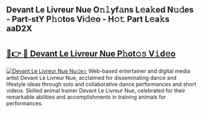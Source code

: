 ## Devant Le Livreur Nue O𝚗𝚕yf𝚊ns L𝚎a𝚔ed N𝚞𝚍es - Part-stY P𝚑𝚘tos Vi𝚍𝚎o - H𝚘𝚝 Part L𝚎a𝚔s aaD2X

# <h2><a href="http://kfbg4h0.oniu.top/?m=Devant+Le+Livreur+Nue">🔗👉 🔴 Devant Le Livreur Nue P𝚑ot𝚘𝚜 V𝚒d𝚎o</a></h2>

[![Devant Le Livreur Nue Nu𝚍e𝚜](https://i.imgur.com/0qMVB7G.gif)](http://kfbg4h0.oniu.top/?m=Devant+Le+Livreur+Nue)
Web-based entertainer and digital media artist Devant Le Livreur Nue, acclaimed for disseminating dance and lifestyle ideas through solo and collaborative dance performances and short videos. Skilled animal trainer Devant Le Livreur Nue, celebrated for their remarkable abilities and accomplishments in training animals for performances.  
